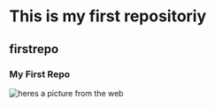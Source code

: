  # This is my first repositoriy
 ## firstrepo
 ### My First Repo
 
 ![heres a picture from the web](https://cdn2.hubspot.net/hubfs/53/parts-url.jpg)
